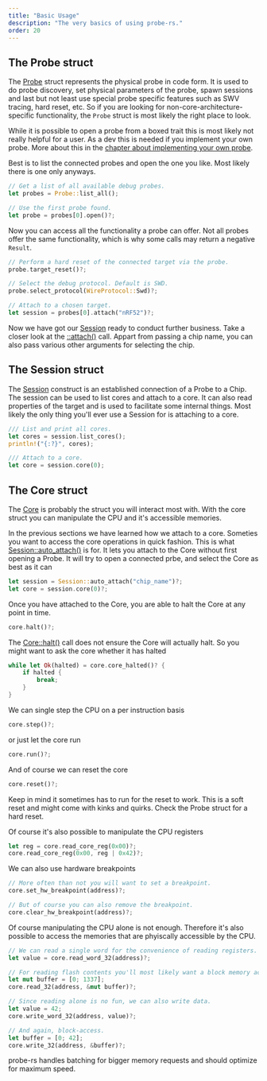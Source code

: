 ```yaml
---
title: "Basic Usage"
description: "The very basics of using probe-rs."
order: 20
---
```


## The Probe struct

The [Probe](https://docs.rs/probe-rs/*/probe_rs/struct.Probe.html) struct represents the physical probe in code form.
It is used to do probe discovery, set physical parameters of the probe, spawn sessions and last but
not least use special probe specific features such as SWV tracing, hard reset, etc.
So if you are looking for non-core-architecture-specific functionality, the `Probe` struct is most likely the
right place to look.

While it is possible to open a probe from a boxed trait this is most likely not really helpful for a user. As a dev this is needed if you implement your own probe. More about this in the [chapter about implementing your own probe](/guide/basics#probe).

Best is to list the connected probes and open the one you like. Most likely there is one only anyways.

```rs
// Get a list of all available debug probes.
let probes = Probe::list_all();

// Use the first probe found.
let probe = probes[0].open()?;
```

Now you can access all the functionality a probe can offer. Not all probes offer the same functionality, which is why some calls may return a negative `Result`.

```rs
// Perform a hard reset of the connected target via the probe.
probe.target_reset()?;

// Select the debug protocol. Default is SWD.
probe.select_protocol(WireProtocol::Swd)?;

// Attach to a chosen target.
let session = probes[0].attach("nRF52")?;
```

Now we have got our [Session](https://docs.rs/probe-rs/*/probe_rs/struct.Session.html) ready to conduct further business.
Take a closer look at the [::attach()](https://docs.rs/probe-rs/*/probe_rs/struct.Probe.html#method.attach) call. Appart from passing a chip name, you can also pass various other arguments for selecting the chip.

## The Session struct

The [Session](https://docs.rs/probe-rs/*/probe_rs/struct.Session.html) construct is an established connection of a Probe to a Chip.
The session can be used to list cores and attach to a core.
It can also read properties of the target and is used to facilitate some internal things.
Most likely the only thing you'll ever use a Session for is attaching to a core.

```rs
/// List and print all cores.
let cores = session.list_cores();
println!("{:?}", cores);

/// Attach to a core.
let core = session.core(0);
```

## The Core struct

The [Core](https://docs.rs/probe-rs/*/probe_rs/struct.Core.html) is probably the struct you will interact most with.
With the core struct you can manipulate the CPU and it's accessible memories.

In the previous sections we have learned how we attach to a core. 
Someties you want to access the core operations in quick fashion. 
This is what [Session::auto_attach()](https://docs.rs/probe-rs/*/probe_rs/struct.Session.html#method.auto_attach) is for. 
It lets you attach to the Core without first opening a Probe. 
It will try to open a connected prbe, and select the Core as best as it can

```rs
let session = Session::auto_attach("chip_name")?;
let core = session.core(0)?;
```

Once you have attached to the Core, you are able to halt the Core at any point in time.

```rs
core.halt()?;
```

The [Core::halt()](https://docs.rs/probe-rs/*/probe_rs/struct.Core.html#method.halt) call does not ensure the Core will actually halt.
So you might want to ask the core whether it has halted

```rs
while let Ok(halted) = core.core_halted()? {
    if halted {
        break;
    }
}
```

We can single step the CPU on a per instruction basis

```rs
core.step()?;
```

or just let the core run

```rs
core.run()?;
```

And of course we can reset the core

```rs
core.reset()?;
```

Keep in mind it sometimes has to run for the reset to work.
This is a soft reset and might come with kinks and quirks.
Check the Probe struct for a hard reset.

Of course it's also possible to manipulate the CPU registers

```rs
let reg = core.read_core_reg(0x00)?;
core.read_core_reg(0x00, reg | 0x42)?;
```

We can also use hardware breakpoints

```rs
// More often than not you will want to set a breakpoint.
core.set_hw_breakpoint(address)?;

// But of course you can also remove the breakpoint.
core.clear_hw_breakpoint(address)?;
```

Of course manipulating the CPU alone is not enough. Therefore it's also possible to access the memories that are phyiscally accessible by the CPU.

```rs
// We can read a single word for the convenience of reading registers.
let value = core.read_word_32(address)?;

// For reading flash contents you'll most likely want a block memory access.
let mut buffer = [0; 1337];
core.read_32(address, &mut buffer)?;

// Since reading alone is no fun, we can also write data.
let value = 42;
core.write_word_32(address, value)?;

// And again, block-access.
let buffer = [0; 42];
core.write_32(address, &buffer)?;
```

probe-rs handles batching for bigger memory requests and should optimize for maximum speed.
